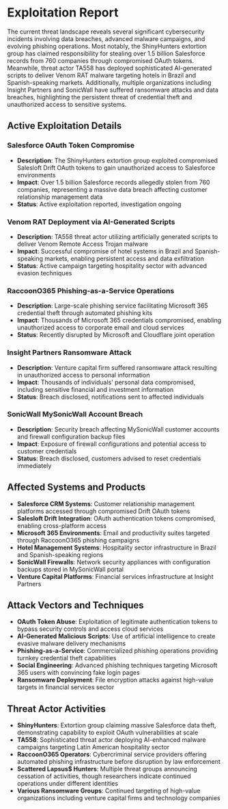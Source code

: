 # Exploitation Report

The current threat landscape reveals several significant cybersecurity incidents involving data breaches, advanced malware campaigns, and evolving phishing operations. Most notably, the ShinyHunters extortion group has claimed responsibility for stealing over 1.5 billion Salesforce records from 760 companies through compromised OAuth tokens. Meanwhile, threat actor TA558 has deployed sophisticated AI-generated scripts to deliver Venom RAT malware targeting hotels in Brazil and Spanish-speaking markets. Additionally, multiple organizations including Insight Partners and SonicWall have suffered ransomware attacks and data breaches, highlighting the persistent threat of credential theft and unauthorized access to sensitive systems.

## Active Exploitation Details

### Salesforce OAuth Token Compromise
- **Description**: The ShinyHunters extortion group exploited compromised Salesloft Drift OAuth tokens to gain unauthorized access to Salesforce environments
- **Impact**: Over 1.5 billion Salesforce records allegedly stolen from 760 companies, representing a massive data breach affecting customer relationship management data
- **Status**: Active exploitation reported, investigation ongoing

### Venom RAT Deployment via AI-Generated Scripts
- **Description**: TA558 threat actor utilizing artificially generated scripts to deliver Venom Remote Access Trojan malware
- **Impact**: Successful compromise of hotel systems in Brazil and Spanish-speaking markets, enabling persistent access and data exfiltration
- **Status**: Active campaign targeting hospitality sector with advanced evasion techniques

### RaccoonO365 Phishing-as-a-Service Operations
- **Description**: Large-scale phishing service facilitating Microsoft 365 credential theft through automated phishing kits
- **Impact**: Thousands of Microsoft 365 credentials compromised, enabling unauthorized access to corporate email and cloud services
- **Status**: Recently disrupted by Microsoft and Cloudflare joint operation

### Insight Partners Ransomware Attack
- **Description**: Venture capital firm suffered ransomware attack resulting in unauthorized access to personal information
- **Impact**: Thousands of individuals' personal data compromised, including sensitive financial and investment information
- **Status**: Breach disclosed, notifications sent to affected individuals

### SonicWall MySonicWall Account Breach
- **Description**: Security breach affecting MySonicWall customer accounts and firewall configuration backup files
- **Impact**: Exposure of firewall configurations and potential access to customer credentials
- **Status**: Breach disclosed, customers advised to reset credentials immediately

## Affected Systems and Products

- **Salesforce CRM Systems**: Customer relationship management platforms accessed through compromised Drift OAuth tokens
- **Salesloft Drift Integration**: OAuth authentication tokens compromised, enabling cross-platform access
- **Microsoft 365 Environments**: Email and productivity suites targeted through RaccoonO365 phishing campaigns
- **Hotel Management Systems**: Hospitality sector infrastructure in Brazil and Spanish-speaking regions
- **SonicWall Firewalls**: Network security appliances with configuration backups stored in MySonicWall portal
- **Venture Capital Platforms**: Financial services infrastructure at Insight Partners

## Attack Vectors and Techniques

- **OAuth Token Abuse**: Exploitation of legitimate authentication tokens to bypass security controls and access cloud services
- **AI-Generated Malicious Scripts**: Use of artificial intelligence to create evasive malware delivery mechanisms
- **Phishing-as-a-Service**: Commercialized phishing operations providing turnkey credential theft capabilities
- **Social Engineering**: Advanced phishing techniques targeting Microsoft 365 users with convincing fake login pages
- **Ransomware Deployment**: File encryption attacks against high-value targets in financial services sector

## Threat Actor Activities

- **ShinyHunters**: Extortion group claiming massive Salesforce data theft, demonstrating capability to exploit OAuth vulnerabilities at scale
- **TA558**: Sophisticated threat actor deploying AI-enhanced malware campaigns targeting Latin American hospitality sector
- **RaccoonO365 Operators**: Cybercriminal service providers offering automated phishing infrastructure before disruption by law enforcement
- **Scattered Lapsus$ Hunters**: Multiple threat groups announcing cessation of activities, though researchers indicate continued operations under different identities
- **Various Ransomware Groups**: Continued targeting of high-value organizations including venture capital firms and technology companies